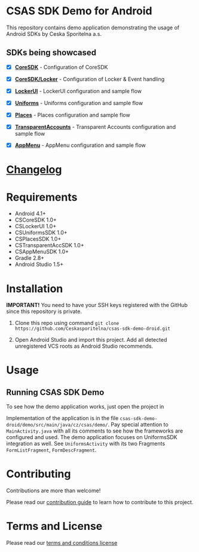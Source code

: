 # CSAS SDK Demo for Android
This repository contains demo application demonstrating the usage of Android SDKs by Ceska Sporitelna a.s.

## SDKs being showcased
- [x] **[CoreSDK](https://github.com/Ceskasporitelna/cs-core-sdk-droid)** - Configuration of CoreSDK
- [x] **[CoreSDK/Locker](https://github.com/Ceskasporitelna/cs-core-sdk-droid/blob/master/docs/locker.md)** - Configuration of Locker & Event handling
- [x] **[LockerUI](https://github.com/Ceskasporitelna/cs-locker-ui-sdk-droid)** - LockerUI configuration and sample flow
- [x] **[Uniforms](https://github.com/Ceskasporitelna/cs-uniforms-sdk-droid)** - Uniforms configuration and sample flow
- [x] **[Places](https://github.com/Ceskasporitelna/cs-places-sdk-droid)** - Places configuration and sample flow
- [x] **[TransparentAccounts](https://github.com/Ceskasporitelna/cs-transparent-acc-sdk-droid)** - Transparent Accounts configuration and sample flow
- [x] **[AppMenu](https://github.com/Ceskasporitelna/cs-appmenu-sdk-droid)** - AppMenu configuration and sample flow


# [Changelog](CHANGELOG.md)

# Requirements
- Android 4.1+
- CSCoreSDK 1.0+
- CSLockerUI 1.0+
- CSUniformsSDK 1.0+
- CSPlacesSDK 1.0+
- CSTransparentAccSDK 1.0+
- CSAppMenuSDK 1.0+
- Gradle 2.8+
- Android Studio 1.5+

# Installation

**IMPORTANT!** You need to have your SSH keys registered with the GitHub since this repository is private.

1) Clone this repo using command `git clone https://github.com/Ceskasporitelna/csas-sdk-demo-droid.git`

2) Open Android Studio and import this project. Add all detected unregistered VCS roots as Android Studio recommends.

# Usage

## Running CSAS SDK Demo

To see how the demo application works, just open the project in

Implementation of the application is in the file `csas-sdk-demo-droid/demo/src/main/java/cz/csas/demo/`. Pay special attention to `MainActivity.java` with all its comments to see how the frameworks are configured and used. The demo application focuses on UniformsSDK integration as well. See `UniformsActivity` with its two Fragments `FormListFragment`, `FormDescFragment`.


# Contributing
Contributions are more than welcome!

Please read our [contribution guide](CONTRIBUTING.md) to learn how to contribute to this project.

# Terms and License
Please read our [terms and conditions license](LICENSE.md)
